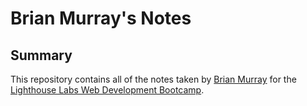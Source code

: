 # Brian Murray's Notes

## Summary

This repository contains all of the notes taken by [Brian Murray](https://github.com/brianeshores) for the [Lighthouse Labs Web Development Bootcamp](https://www.lighthouselabs.ca).